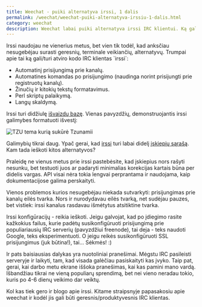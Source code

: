 ```yaml
---
title: Weechat - puiki alternatyva irssi, 1 dalis
permalink: /weechat/weechat-puiki-alternatyva-irssiu-1-dalis.html
category: weechat
description: Weechat labai puiki alternatyva irssi IRC klientui. Ką gali Weechat, ko negali Irssi? Ir kodėl reikia keisti IRC klientą?
---
```


Irssi naudojau ne vienerius metus, bet vien tik todėl, kad anksčiau
nesugebėjau surasti geresnių, terminale veikiančių, alternatyvų. Trumpai
apie tai ką gali/turi atviro kodo IRC klientas \`irssi\`:

-   Automatinį prisijungimą prie kanalų.
-   Automatines komandas po prisijungimo (naudinga norint prisijungti
    prie registruotų kanalų).
-   Žinučių ir kitokių tekstų formatavimus.
-   Perl skriptų palaikymą.
-   Langų skaldymą.

Irssi turi didžiulę [išvaizdų
bazę](http://www.irssi.org/themes). Vienas pavyzdžių, demonstruojantis
irssi galimybes formatuoti išvestį:

![TZU tema kurią sukūrė Tzunamii](/i/images/tzu.png)

Galimybių tikrai daug. Ypač gerai, kad
[irssi](http://www.irssi.org/) turi labai didelį [įskiepių
sąrašą](http://scripts.irssi.org/). Kam tada ieškoti kitos
alternatyvos?

Praleidę ne vienus metus prie irssi pastebėsite, kad įskiepius nors
rašyti nesunku, bet testuoti juos ar padaryti minimalias korekcijas
kartais būna per didelis vargas. API visai nėra tokia lengvai
perprantama ir naudojama, kaip dokumentacijose galima perskaityti.

Vienos problemos kurios nesugebėjau niekada sutvarkyti: prisijungimas
prie kanalų eilės tvarka. Nors ir nurodydavau eilės tvarką, net sudėjau
pauzes, bet vistiek: irssi kanalus rasdavau išmėtytus atsitiktine
tvarka.

Irssi konfigūracijų - reikia ieškoti. Jeigu galvojat, kad po įdiegimo
rasite kažkokius failus, kurie padėtų susikonfigūruoti prisijungimą prie
populiariausių IRC serverių (pavyzdžiui freenode), tai deja - teks
naudoti Google, teks eksperimentuoti. O jeigu reikės susikonfigūruoti
SSL prisijungimus (juk būtina!), tai... Sėkmės! :)

Ir pats baisiausias dalykas yra nuotoliniai pranešimai. Mėgstu IRC
pasileisti serveryje ir laikyti, tam, kad visada galėčiau pasiskaityti
kas įvyko. Taip pat, gerai, kai darbo metu ekrane iššoka pranešimas, kai
kas pamini mano vardą. Išbandžiau tikrai ne vieną populiarų sprendimą,
bet nei vieno neradau tokio, kuris po 4-6 dienų veikimo dar veiktų.

Kol kas tiek gero ir blogo apie irssi. Kitame straipsnyje papasakosiu
apie weechat ir kodėl jis gali būti geresnis/produktyvesnis IRC
klientas.

